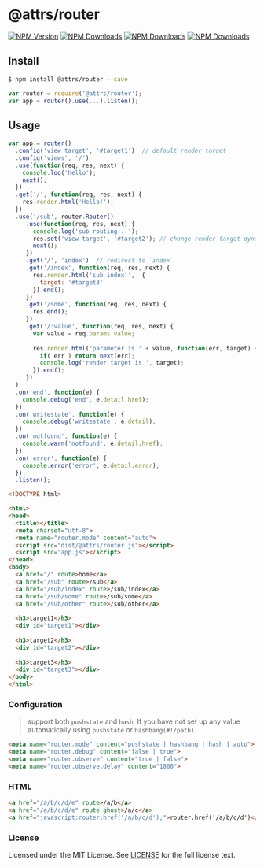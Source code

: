 # @attrs/router

[![NPM Version][npm-version]][npm-url] [![NPM Downloads][npm-total]][npm-url] [![NPM Downloads][npm-month]][npm-url] [![NPM Downloads][license]][npm-url]

[npm-version]: https://img.shields.io/npm/v/@attrs/router.svg?style=flat
[npm-url]: https://npmjs.org/package/@attrs/router
[npm-total]: https://img.shields.io/npm/dt/@attrs/router.svg?style=flat
[npm-month]: https://img.shields.io/npm/dm/@attrs/router.svg?style=flat
[license]: https://img.shields.io/npm/l/@attrs/router.svg?style=flat



## Install
```sh
$ npm install @attrs/router --save
```

```javascript
var router = require('@attrs/router');
var app = router().use(...).listen();
```

## Usage
```javascript
var app = router()
  .config('view target', '#target1')  // default render target
  .config('views', '/')
  .use(function(req, res, next) {
    console.log('hello');
    next();
  })
  .get('/', function(req, res, next) {
    res.render.html('Hello!');
  })
  .use('/sub', router.Router()
     .use(function(req, res, next) {
       console.log('sub routing...');
       res.set('view target', '#target2'); // change render target dynamically
       next();
     })
     .get('/', 'index')  // redirect to `index`
     .get('/index', function(req, res, next) {
       res.render.html('sub index!',  {
         target: '#target3'
       }).end();
     })
     .get('/some', function(req, res, next) {
       res.end();
     })
     .get('/:value', function(req, res, next) {
       var value = req.params.value;
       
       res.render.html('parameter is ' + value, function(err, target) {
         if( err ) return next(err);
         console.log('render target is ', target);
       }).end();
     })
  )
  .on('end', function(e) {
    console.debug('end', e.detail.href);
  })
  .on('writestate', function(e) {
    console.debug('writestate', e.detail);
  })
  .on('notfound', function(e) {
    console.warn('notfound', e.detail.href);
  })
  .on('error', function(e) {
    console.error('error', e.detail.error);
  }).
  .listen();
```

```html
<!DOCTYPE html>

<html>
<head>
  <title></title>
  <meta charset="utf-8">
  <meta name="router.mode" content="auto">
  <script src="dist/@attrs/router.js"></script>
  <script src="app.js"></script>
</head>
<body>
  <a href="/" route>home</a>
  <a href="/sub" route>/sub</a>
  <a href="/sub/index" route>/sub/index</a>
  <a href="/sub/some" route>/sub/some</a>
  <a href="/sub/other" route>/sub/other</a>
  
  <h3>target1</h3>
  <div id="target1"></div>
  
  <h3>target2</h3>
  <div id="target2"></div>
  
  <h3>target3</h3>
  <div id="target3"></div>
</body>
</html>
```

### Configuration
> support both `pushstate` and `hash`, If you have not set up any value automatically using `pushstate` or `hashbang(#!/path)`.

```html
<meta name="router.mode" content="pushstate | hashbang | hash | auto">
<meta name="router.debug" content="false | true">
<meta name="router.observe" content="true | false">
<meta name="router.observe.delay" content="1000">
```


### HTML
```html
<a href="/a/b/c/d/e" route>/a/b</a>
<a href="/a/b/c/d/e" route ghost>/a/c</a>
<a href="javascript:router.href('/a/b/c/d');">router.href('/a/b/c/d')</a>
```

### License
Licensed under the MIT License.
See [LICENSE](./LICENSE) for the full license text.
